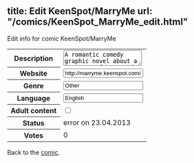 title: Edit KeenSpot/MarryMe
url: "/comics/KeenSpot_MarryMe_edit.html"
---
Edit info for comic KeenSpot/MarryMe

<form name="comic" action="http://gaepostmail.appengine.com/comic" name="post">
<table class="comicinfo">
<tr>
<th>Description</th><td><textarea name="description">A romantic comedy graphic novel about a pop star, frustrated with her love life, who marries a random fan holding a MARRY ME sign at one of her concerts.</textarea></td>
</tr>
<tr>
<th>Website</th><td><input type="text" name="url" value="http://marryme.keenspot.com/"/></td>
</tr>
<tr>
<th>Genre</th><td><input type="text" name="genre" value="Other"/></td>
</tr>
<tr>
<th>Language</th><td><input type="text" name="language" value="English"/></td>
</tr>
<tr>
<th>Adult content</th><td><input type="checkbox" name="adult" value="adult" /></td>
</tr>
<tr>
<th>Status</th><td>error on 23.04.2013</td>
</tr>
<tr>
<th>Votes</th><td>0</div></td>
</tr>
</table>
</form>

Back to the [comic](/comics/KeenSpot_MarryMe.html).
